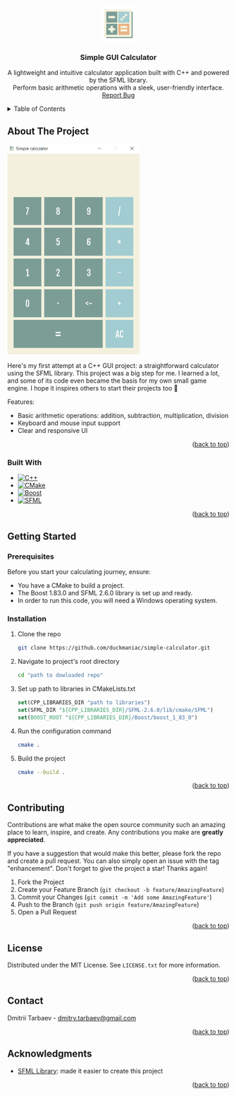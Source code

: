 <a name="readme-top"></a>

<!-- PROJECT LOGO -->
<br />
<div align="center">
  <a href="https://github.com/duckmaniac/simple-calculator">
    <img src="assets/icon.png" alt="Logo" width="80" height="80">
  </a>

  <h3 align="center">Simple GUI Calculator</h3>

  <p align="center">
    A lightweight and intuitive calculator application built with C++ and powered by the SFML library.
    <br />
    Perform basic arithmetic operations with a sleek, user-friendly interface.
    <br />
    <a href="https://github.com/duckmaniac/simple-calculator/issues">Report Bug</a>
  </p>
</div>

<!-- TABLE OF CONTENTS -->
<details>
  <summary>Table of Contents</summary>
  <ol>
    <li>
      <a href="#about-the-project">About The Project</a>
      <ul>
        <li><a href="#built-with">Built With</a></li>
      </ul>
    </li>
    <li>
      <a href="#getting-started">Getting Started</a>
      <ul>
        <li><a href="#prerequisites">Prerequisites</a></li>
        <li><a href="#installation">Installation</a></li>
      </ul>
    </li>
    <li><a href="#contributing">Contributing</a></li>
    <li><a href="#license">License</a></li>
    <li><a href="#contact">Contact</a></li>
    <li><a href="#acknowledgments">Acknowledgments</a></li>
  </ol>
</details>

<!-- ABOUT THE PROJECT -->
## About The Project

<a href="https://github.com/duckmaniac/simple-calculator">
  <img src="assets/demo.gif" alt="Demonstration" width="300px">
</a>

Here's my first attempt at a C++ GUI project: a straightforward calculator using the SFML library. This project was a big step for me. I learned a lot, and some of its code even became the basis for my own small game engine. I hope it inspires others to start their projects too 🚀

Features:
* Basic arithmetic operations: addition, subtraction, multiplication, division
* Keyboard and mouse input support
* Clear and responsive UI

<p align="right">(<a href="#readme-top">back to top</a>)</p>



### Built With

* [![C++][cpp]][cpp-url]
* [![CMake][cmake]][cmake-url]
* [![Boost][boost]][boost-url]
* [![SFML][sfml]][sfml-url]

<p align="right">(<a href="#readme-top">back to top</a>)</p>



<!-- GETTING STARTED -->
## Getting Started

### Prerequisites

Before you start your calculating journey, ensure:

* You have a CMake to build a project.
* The Boost 1.83.0 and SFML 2.6.0 library is set up and ready.
* In order to run this code, you will need a Windows operating system.

### Installation

1. Clone the repo
   ```sh
   git clone https://github.com/duckmaniac/simple-calculator.git
   ```
2. Navigate to project's root directory
   ```sh
   cd "path to dowloaded repo"
   ```
3. Set up path to libraries in CMakeLists.txt
   ```cmake
   set(CPP_LIBRARIES_DIR "path to libraries")
   set(SFML_DIR "${CPP_LIBRARIES_DIR}/SFML-2.6.0/lib/cmake/SFML")
   set(BOOST_ROOT "${CPP_LIBRARIES_DIR}/Boost/boost_1_83_0")
   ```
4. Run the configuration command
   ```sh
   cmake .
   ```
5. Build the project
   ```sh
   cmake --build .
   ```

<p align="right">(<a href="#readme-top">back to top</a>)</p>



<!-- CONTRIBUTING -->
## Contributing

Contributions are what make the open source community such an amazing place to learn, inspire, and create. Any contributions you make are **greatly appreciated**.

If you have a suggestion that would make this better, please fork the repo and create a pull request. You can also simply open an issue with the tag "enhancement".
Don't forget to give the project a star! Thanks again!

1. Fork the Project
2. Create your Feature Branch (`git checkout -b feature/AmazingFeature`)
3. Commit your Changes (`git commit -m 'Add some AmazingFeature'`)
4. Push to the Branch (`git push origin feature/AmazingFeature`)
5. Open a Pull Request

<p align="right">(<a href="#readme-top">back to top</a>)</p>



<!-- LICENSE -->
## License
Distributed under the MIT License. See `LICENSE.txt` for more information.

<p align="right">(<a href="#readme-top">back to top</a>)</p>



<!-- CONTACT -->
## Contact

Dmitrii Tarbaev - dmitry.tarbaev@gmail.com

<p align="right">(<a href="#readme-top">back to top</a>)</p>



<!-- ACKNOWLEDGMENTS -->
## Acknowledgments

* [SFML Library](https://www.sfml-dev.org/): made it easier to create this project
  
<p align="right">(<a href="#readme-top">back to top</a>)</p>



<!-- MARKDOWN LINKS & IMAGES -->
[cpp]: https://img.shields.io/badge/c++-%2300599C.svg?style=for-the-badge&logo=c%2B%2B&logoColor=white
[cmake]: https://img.shields.io/static/v1?style=for-the-badge&message=CMake&color=064F8C&logo=CMake&logoColor=FFFFFF&label=
[boost]: https://img.shields.io/badge/Boost-%2300599C.svg?style=for-the-badge&logoColor=white
[sfml]: https://img.shields.io/static/v1?style=for-the-badge&message=SFML&color=222222&logo=SFML&logoColor=8CC445&label=
[cpp-url]: https://cplusplus.com/
[cmake-url]: https://cmake.org/
[boost-url]: https://www.boost.org/
[sfml-url]: https://www.sfml-dev.org/
